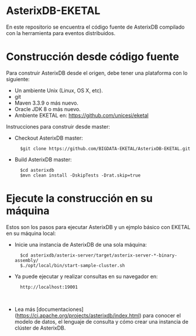 # AsterixDB-EKETAL
En este repositorio se encuentra el código fuente de AsterixDB compilado con la herramienta para eventos distribuidos.

# Construcción desde código fuente
Para construir AsterixDB desde el origen, debe tener una plataforma con lo siguiente:

* Un ambiente Unix (Linux, OS X, etc).
* git
* Maven 3.3.9 o más nuevo.
* Oracle JDK 8 o más nuevo.
* Ambiente EKETAL en: https://github.com/unicesi/eketal

Instrucciones para construir desde master:

* Checkout AsterixDB master:

        $git clone https://github.com/BIGDATA-EKETAL/AsterixDB-EKETAL.git

* Build AsterixDB master:

        $cd asterixdb
        $mvn clean install -DskipTests -Drat.skip=true
        
# Ejecute la construcción en su máquina
Estos son los pasos para ejecutar AsterixDB y un ejmplo básico con EKETAL en su máquina local:

* Inicie una instancia de AsterixDB de una sola máquina:
        
        $cd asterixdb/asterix-server/target/asterix-server-*-binary-assembly/
        $./opt/local/bin/start-sample-cluster.sh
        
* Ya puede ejecutar y realizar consultas en su navegador en:

        http://localhost:19001
        
* Lea más [documentaciones] (https://ci.apache.org/projects/asterixdb/index.html) para conocer el modelo de datos, el lenguaje de consulta y cómo crear una instancia de clúster de AsterixDB.
